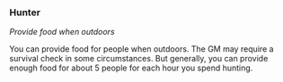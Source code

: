 
### Hunter

_Provide food when outdoors_

You can provide food for people when outdoors. The GM may require a survival check in some circumstances. But generally, you can provide enough food for about 5 people for each hour you spend hunting.
